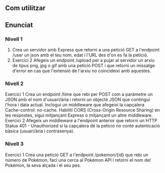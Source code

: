 ## Com utilitzar



## Enunciat
### Nivell 1
<ol>
<li>
Crea un servidor amb Express que retorni a una petició GET a l'endpoint /user un json amb el teu nom, edat i l'URL des d'on es fa la petició.
</li>
<li>
Exercici 2
Afegeix un endpoint /upload per a pujar al servidor un arxiu de tipus png, jpg o gif amb una petició POST i que retorni un missatge d'error en cas que l'extensió de l'arxiu no coincideixi amb aquestes.
</li>
</ol>

### Nivell 2
Exercici 1
Crea un endpoint /time que rebi per POST com a paràmetre un JSON amb el nom d'usuari/ària i retorni un objecte JSON que contingui l'hora i data actual. Inclogui un middleware que afegeixi la capçalera Cache-control: no-cache. Habiliti CORS (Cross-Origin Resource Sharing) en les respostes, sigui mitjançant Express o mitjançant un altre middleware.
<br/>
Exercici 2
Afegeix un middleware a l'endpoint anterior que retorni un HTTP Status 401 - Unauthorized si la capçalera de la petició no conté autenticació bàsica (usuari/ària i contrasenya).

### Nivell 3
Exercici 1
Crea una petició GET a l'endpoint /pokemon/{id} que rebi un número de Pokémon, faci una cerca al Pokémon API i retorni el nom del Pokémon, la seva alçada i el seu pes.